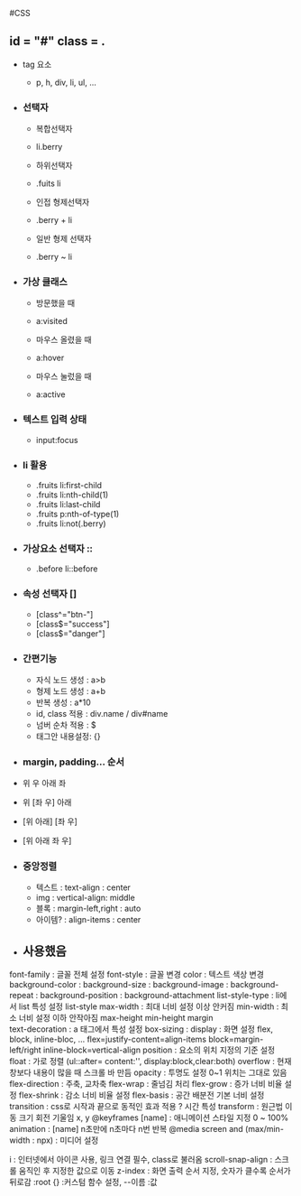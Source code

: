 #CSS

## <link rel="" href="">

## id = "#"     class = .

* tag 요소
    * p, h, div, li, ul, ...

* ### 선택자
    * 복합선택자
    * li.berry
    
    * 하위선택자
    * .fuits li

    * 인접 형제선택자
    * .berry + li

    * 일반 형제 선택자
    * .berry ~ li

* ### 가상 클래스
    * 방문했을 때
    * a:visited

    * 마우스 올렸을 때
    * a:hover

    * 마우스 눌렀을 때
    * a:active

* ### 텍스트 입력 상태
    * input:focus

* ### li 활용
    * .fruits li:first-child
    * .fruits li:nth-child(1)
    * .fruits li:last-child
    * .fruits p:nth-of-type(1)
    * .fruits li:not(.berry)

* ### 가상요소 선택자 ::
    * .before li::before

* ### 속성 선택자 []
    * [class^="btn-"]
    * [class$="success"]
    * [class$="danger"]

* ### 간편기능
   * 자식 노드 생성 : a>b
   * 형제 노드 생성 : a+b
   * 반복 생성      : a*10
   * id, class 적용 : div.name  /   div#name
   * 넘버 순차 적용 : $
   * 태그안 내용설정: {}

* ### margin, padding... 순서
 * 위 우 아래 좌
 * 위 [좌 우] 아래
 * [위 아래] [좌 우]
 * [위 아래 좌 우]

 * ### 중앙정렬
    * 텍스트    : text-align : center
    * img      : vertical-align: middle
    * 블록      : margin-left,right : auto
    * 아이템?   : align-items : center


* ## 사용했음
font-family         : 글꼴 전체 설정
font-style          : 글꼴 변경
color               : 텍스트 색상 변경
background-color    :
background-size     : 
background-image    :
background-repeat   :
background-position : 
background-attachment
list-style-type     : li에서 list 특성 설정
list-style
max-width           : 최대 너비 설정 이상 안커짐
min-width           : 최소 너비 설정 이하 안작아짐
max-height
min-height
margin          
text-decoration     : a 태그에서 특성 설정
box-sizing          : 
display             : 화면 설정    flex, block, inline-bloc, ...
flex=justify-content=align-items
block=margin-left/right
inline-block=vertical-align
position            : 요소의 위치 지정의 기준 설정
float               : 가로 정렬 (ul::after= content:'', display:block,clear:both)
overflow            : 현재 창보다 내용이 많을 때 스크롤 바 만듬
opacity             : 투명도 설정 0~1 위치는 그대로 있음
flex-direction      : 주축, 교차축
flex-wrap           : 줄넘김 처리
flex-grow           : 증가 너비 비율 설정
flex-shrink         : 감소 너비 비율 설정
flex-basis          : 공간 배분전 기본 너비 설정
transition          : css로 시작과 끝으로 동적인 효과 적용 ? 시간 특성
transform           : 원근법 이동 크기 회전 기울임       x, y
@keyframes [name]   : 애니메이션 스타일 지정 0 ~ 100%
animation           : [name] n초만에 n초마다 n번 반복
@media screen and (max/min-width : npx) : 미디어 설정

<link rel="stylesheet" href="https://cdnjs.cloudflare.com/ajax/libs/font-awesome/6.1.2/css/all.min.css" integrity="sha512-1sCRPdkRXhBV2PBLUdRb4tMg1w2YPf37qatUFeS7zlBy7jJI8Lf4VHwWfZZfpXtYSLy85pkm9GaYVYMfw5BC1A==" crossorigin="anonymous" referrerpolicy="no-referrer" />
i                   : 인터넷에서 아이콘 사용, 링크 연결 필수, class로 불러옴
scroll-snap-align   : 스크롤 움직인 후 지정한 값으로 이동
z-index             : 화면 출력 순서 지정, 숫자가 클수록 순서가 뒤로감
:root {}            :커스텀 함수 설정, --이름 :값
